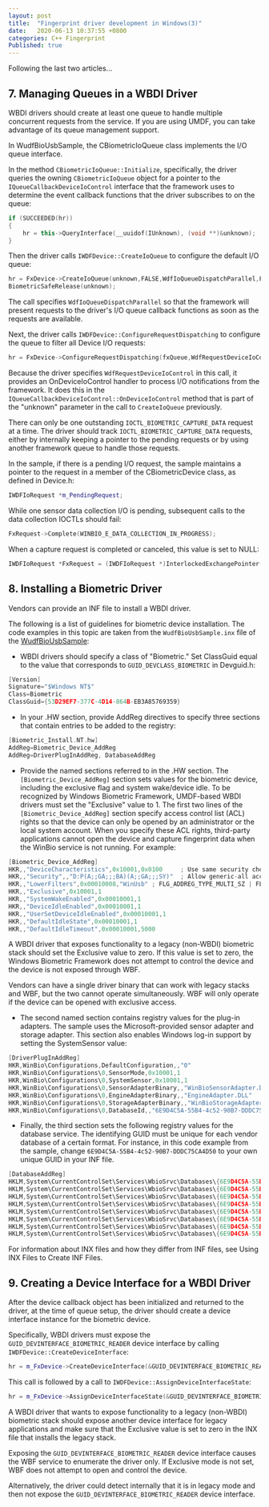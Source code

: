 ```yaml
---
layout: post
title:  "Fingerprint driver development in Windows(3)"
date:   2020-06-13 10:37:55 +0800
categories: C++ Fingerprint
Published: true
---
```

Following the last two articles...

## <span id = "7">7. Managing Queues in a WBDI Driver</span>
WBDI drivers should create at least one queue to handle multiple concurrent requests from the service. If you are using UMDF, you can take advantage of its queue management support.

In WudfBioUsbSample, the CBiometricIoQueue class implements the I/O queue interface.

In the method `CBiometricIoQueue::Initialize`, specifically, the driver queries the owning `CBiometricIoQueue` object for a pointer to the `IQueueCallbackDeviceIoControl` interface that the framework uses to determine the event callback functions that the driver subscribes to on the queue:
```cpp
if (SUCCEEDED(hr)) 
{
    hr = this->QueryInterface(__uuidof(IUnknown), (void **)&unknown);
}
```
Then the driver calls `IWDFDevice::CreateIoQueue` to configure the default I/O queue:
```cpp
hr = FxDevice->CreateIoQueue(unknown,FALSE,WdfIoQueueDispatchParallel,FALSE,FALSE,&fxQueue);
BiometricSafeRelease(unknown);
```
The call specifies `WdfIoQueueDispatchParallel` so that the framework will present requests to the driver's I/O queue callback functions as soon as the requests are available.

Next, the driver calls `IWDFDevice::ConfigureRequestDispatching` to configure the queue to filter all Device I/O requests:
```cpp
hr = FxDevice->ConfigureRequestDispatching(fxQueue,WdfRequestDeviceIoControl,TRUE);
```
Because the driver specifies `WdfRequestDeviceIoControl` in this call, it provides an OnDeviceIoControl handler to process I/O notifications from the framework. It does this in the `IQueueCallbackDeviceIoControl::OnDeviceIoControl` method that is part of the "unknown" parameter in the call to `CreateIoQueue` previously.

There can only be one outstanding `IOCTL_BIOMETRIC_CAPTURE_DATA` request at a time. The driver should track `IOCTL_BIOMETRIC_CAPTURE_DATA` requests, either by internally keeping a pointer to the pending requests or by using another framework queue to handle those requests.

In the sample, if there is a pending I/O request, the sample maintains a pointer to the request in a member of the CBiometricDevice class, as defined in Device.h:
```cpp
IWDFIoRequest *m_PendingRequest;
```
While one sensor data collection I/O is pending, subsequent calls to the data collection IOCTLs should fail:
```cpp
FxRequest->Complete(WINBIO_E_DATA_COLLECTION_IN_PROGRESS);
```
When a capture request is completed or canceled, this value is set to NULL:
```cpp
IWDFIoRequest *FxRequest = (IWDFIoRequest *)InterlockedExchangePointer((PVOID *)&m_PendingRequest, NULL);
```
## <span id = "8">8. Installing a Biometric Driver</span>
Vendors can provide an INF file to install a WBDI driver.

The following is a list of guidelines for biometric device installation. The code examples in this topic are taken from the `WudfBioUsbSample.inx` file of the [WudfBioUsbSample](https://github.com/Microsoft/Windows-driver-samples/tree/master/biometrics/driver):

+ WBDI drivers should specify a class of "Biometric." Set ClassGuid equal to the value that corresponds to `GUID_DEVCLASS_BIOMETRIC` in Devguid.h:
```cpp
[Version]
Signature="$Windows NT$"
Class=Biometric
ClassGuid={53D29EF7-377C-4D14-864B-EB3A85769359}
```

+ In your .HW section, provide AddReg directives to specify three sections that contain entries to be added to the registry:
```cpp
[Biometric_Install.NT.hw]
AddReg=Biometric_Device_AddReg
AddReg=DriverPlugInAddReg, DatabaseAddReg
```

+ Provide the named sections referred to in the .HW section. The `[Biometric_Device_AddReg]` section sets values for the biometric device, including the exclusive flag and system wake/device idle. To be recognized by Windows Biometric Framework, UMDF-based WBDI drivers must set the "Exclusive" value to 1. The first two lines of the `[Biometric_Device_AddReg]` section specify access control list (ACL) rights so that the device can only be opened by an administrator or the local system account. When you specify these ACL rights, third-party applications cannot open the device and capture fingerprint data when the WinBio service is not running. For example:
```cpp
[Biometric_Device_AddReg]
HKR,,"DeviceCharacteristics",0x10001,0x0100     ; Use same security checks on relative opens
HKR,,"Security",,"D:P(A;;GA;;;BA)(A;;GA;;;SY)"  ; Allow generic-all access to Built-in administrators and Local system
HKR,,"LowerFilters",0x00010008,"WinUsb" ; FLG_ADDREG_TYPE_MULTI_SZ | FLG_ADDREG_APPEND
HKR,,"Exclusive",0x10001,1
HKR,,"SystemWakeEnabled",0x00010001,1
HKR,,"DeviceIdleEnabled",0x00010001,1
HKR,,"UserSetDeviceIdleEnabled",0x00010001,1
HKR,,"DefaultIdleState",0x00010001,1
HKR,,"DefaultIdleTimeout",0x00010001,5000
```
A WBDI driver that exposes functionality to a legacy (non-WBDI) biometric stack should set the Exclusive value to zero. If this value is set to zero, the Windows Biometric Framework does not attempt to control the device and the device is not exposed through WBF.

Vendors can have a single driver binary that can work with legacy stacks and WBF, but the two cannot operate simultaneously. WBF will only operate if the device can be opened with exclusive access.

+ The second named section contains registry values for the plug-in adapters. The sample uses the Microsoft-provided sensor adapter and storage adapter. This section also enables Windows log-in support by setting the SystemSensor value:
```cpp
[DriverPlugInAddReg]
HKR,WinBio\Configurations,DefaultConfiguration,,"0"
HKR,WinBio\Configurations\0,SensorMode,0x10001,1                                ; Basic - 1, Advanced - 2
HKR,WinBio\Configurations\0,SystemSensor,0x10001,1                              ; UAC/Winlogon - 1
HKR,WinBio\Configurations\0,SensorAdapterBinary,,"WinBioSensorAdapter.DLL"      ; Windows built-in WBDI sensor adapter.
HKR,WinBio\Configurations\0,EngineAdapterBinary,,"EngineAdapter.DLL"            ; Vendor engine
HKR,WinBio\Configurations\0,StorageAdapterBinary,,"WinBioStorageAdapter.DLL"    ; Windows built-in storage adapter
HKR,WinBio\Configurations\0,DatabaseId,,"6E9D4C5A-55B4-4c52-90B7-DDDC75CA4D50"  ; Unique database GUID
```

+ Finally, the third section sets the following registry values for the database service. The identifying GUID must be unique for each vendor database of a certain format. For instance, in this code example from the sample, change `6E9D4C5A-55B4-4c52-90B7-DDDC75CA4D50` to your own unique GUID in your INF file.
```cpp
[DatabaseAddReg]
HKLM,System\CurrentControlSet\Services\WbioSrvc\Databases\{6E9D4C5A-55B4-4c52-90B7-DDDC75CA4D50},BiometricType,0x00010001,0x00000008
HKLM,System\CurrentControlSet\Services\WbioSrvc\Databases\{6E9D4C5A-55B4-4c52-90B7-DDDC75CA4D50},Attributes,0x00010001,0x00000001
HKLM,System\CurrentControlSet\Services\WbioSrvc\Databases\{6E9D4C5A-55B4-4c52-90B7-DDDC75CA4D50},Format,,"00000000-0000-0000-0000-000000000000"
HKLM,System\CurrentControlSet\Services\WbioSrvc\Databases\{6E9D4C5A-55B4-4c52-90B7-DDDC75CA4D50},InitialSize,0x00010001,0x00000020
HKLM,System\CurrentControlSet\Services\WbioSrvc\Databases\{6E9D4C5A-55B4-4c52-90B7-DDDC75CA4D50},AutoCreate,0x00010001,0x00000001
HKLM,System\CurrentControlSet\Services\WbioSrvc\Databases\{6E9D4C5A-55B4-4c52-90B7-DDDC75CA4D50},AutoName,0x00010001,0x00000001
HKLM,System\CurrentControlSet\Services\WbioSrvc\Databases\{6E9D4C5A-55B4-4c52-90B7-DDDC75CA4D50},FilePath,,""
HKLM,System\CurrentControlSet\Services\WbioSrvc\Databases\{6E9D4C5A-55B4-4c52-90B7-DDDC75CA4D50},ConnectionString,,""
```
For information about INX files and how they differ from INF files, see Using INX Files to Create INF Files.

## <span id = "9">9. Creating a Device Interface for a WBDI Driver</span>
After the device callback object has been initialized and returned to the driver, at the time of queue setup, the driver should create a device interface instance for the biometric device.

Specifically, WBDI drivers must expose the `GUID_DEVINTERFACE_BIOMETRIC_READER` device interface by calling `IWDFDevice::CreateDeviceInterface`:
```cpp
hr = m_FxDevice->CreateDeviceInterface(&GUID_DEVINTERFACE_BIOMETRIC_READER, NULL);
```
This call is followed by a call to `IWDFDevice::AssignDeviceInterfaceState`:
```cpp
hr = m_FxDevice->AssignDeviceInterfaceState(&GUID_DEVINTERFACE_BIOMETRIC_READER,NULL,TRUE);
```
A WBDI driver that wants to expose functionality to a legacy (non-WBDI) biometric stack should expose another device interface for legacy applications and make sure that the Exclusive value is set to zero in the INX file that installs the legacy stack.

Exposing the `GUID_DEVINTERFACE_BIOMETRIC_READER` device interface causes the WBF service to enumerate the driver only. If Exclusive mode is not set, WBF does not attempt to open and control the device.

Alternatively, the driver could detect internally that it is in legacy mode and then not expose the `GUID_DEVINTERFACE_BIOMETRIC_READER` device interface.